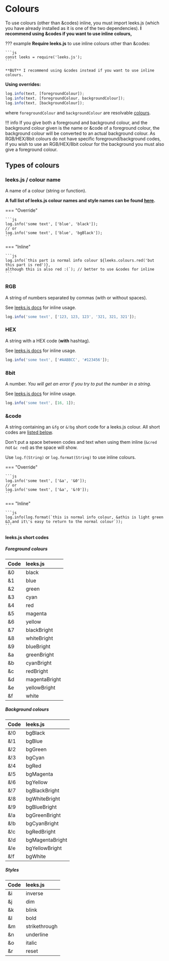 # Colours

To use colours (other than &codes) inline, you must import leeks.js (which you have already installed as it is one of the two dependencies). **I recommend using &codes if you want to use inline colours,**

??? example
	**Require leeks.js** to use inline colours other than &codes:

	```js
	const leeks = require('leeks.js');
	```

	**BUT** I recommend using &codes instead if you want to use inline colours.

**Using overrides:**

```js
log.info(text, [foregroundColour]);
log.info(text, [foregroundColour, backgroundColour]);
log.info(text, [backgroundColour]);
```

where `foregroundColour` and `backgroundColour` are resolvable [colours](/colours).

!!! info
	If you give both a foreground and background colour, and the background colour given is the name or &code of a foreground colour, the background colour will be converted to an actual background colour. As RGB/HEX/8bit colours do not have specific foreground/background codes, if you wish to use an RGB/HEX/8bit colour for the background you must also give a foreground colour.

## Types of colours

### leeks.js / colour name

A name of a colour (string or function).

**A full list of leeks.js colour names and style names can be found [here](https://derpyenterprises.org/docs/#/leeks?id=colors).**

=== "Override"

	```js
	log.info('some text', ['blue', 'black']);
	// or
	log.info('some text', ['blue', 'bgBlack']);
	```

=== "Inline"

	```js
	log.info(`this part is normal info colour ${leeks.colours.red('but this part is red')}, 
	although this is also red :(`); // better to use &codes for inline
	```

### RGB

A string of numbers separated by commas (with or without spaces).

See [leeks.js docs](https://derpyenterprises.org/docs/#/leeks?id=usage) for inline usage.

```js
log.info('some text', ['123, 123, 123', '321, 321, 321']);
```

### HEX

A string with a HEX code (**with** hashtag).

See [leeks.js docs](https://derpyenterprises.org/docs/#/leeks?id=usage) for inline usage.

```js
log.info('some text', ['#AABBCC', '#123456']);
```

### 8bit

A number. *You will get an error if you try to put the number in a string.*

See [leeks.js docs](https://derpyenterprises.org/docs/#/leeks?id=usage) for inline usage.

```js
log.info('some text', [16, 1]);
```

### &code

A string containing an `&fg` or `&!bg` short code for a leeks.js colour. All short codes are [listed below](#leeksjs-short-codes).

Don't put a space between codes and text when using them inline (`&cred` not `&c red`) as the space will show.

Use `log.f(String)` or `log.format(String)` to use inline colours.

=== "Override"

	```js
	log.info('some text', ['&a', '&0']);
	// or
	log.info('some text', ['&a', '&!0']);
	```

=== "Inline"

	```js
	log.info(log.format(`this is normal info colour, &athis is light green
	&3,and it\'s easy to return to the normal colour`));
	```

#### leeks.js short codes

##### Foreground colours

|Code   |leeks.js  	 	|
|:------|:--------------|
|&0     |black         	|
|&1     |blue         	|
|&2     |green         	|
|&3     |cyan         	|
|&4     |red         	|
|&5     |magenta        |
|&6     |yellow         |
|&7     |blackBright    |
|&8     |whiteBright    |
|&9     |blueBright    	|
|&a     |greenBright    |
|&b     |cyanBright     |
|&c     |redBright      |
|&d     |magentaBright  |
|&e     |yellowBright   |
|&f     |white         	|

##### Background colours

|Code   |leeks.js  	 	|
|:------|:--------------|
|&!0    |bgBlack        |
|&!1    |bgBlue         |
|&!2    |bgGreen        |
|&!3    |bgCyan         |
|&!4    |bgRed         	|
|&!5    |bgMagenta      |
|&!6    |bgYellow       |
|&!7    |bgBlackBright  |
|&!8    |bgWhiteBright  |
|&!9    |bgBlueBright   |
|&!a    |bgGreenBright  |
|&!b    |bgCyanBright   |
|&!c    |bgRedBright    |
|&!d    |bgMagentaBright|
|&!e    |bgYellowBright |
|&!f    |bgWhite        |

##### Styles

|Code   |leeks.js  	 	|
|:------|:--------------|
|&i		|inverse		|
|&j		|dim			|
|&k		|blink			|
|&l		|bold			|
|&m		|strikethrough	|
|&n		|underline		|
|&o		|italic			|
|&r		|reset			|

